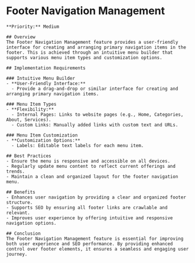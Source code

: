 # Footer Navigation Management

    **Priority:** Medium

    ## Overview
    The Footer Navigation Management feature provides a user-friendly interface for creating and arranging primary navigation items in the footer. This is achieved through an intuitive menu builder that supports various menu item types and customization options.

    ## Implementation Requirements

    ### Intuitive Menu Builder
    - **User-Friendly Interface:**
      - Provide a drag-and-drop or similar interface for creating and arranging primary navigation items.

    ### Menu Item Types
    - **Flexibility:**
      - Internal Pages: Links to website pages (e.g., Home, Categories, About, Services).
      - Custom Links: Manually added links with custom text and URLs.

    ### Menu Item Customization
    - **Customization Options:**
      - Labels: Editable text labels for each menu item.

    ## Best Practices
    - Ensure the menu is responsive and accessible on all devices.
    - Regularly update menu content to reflect current offerings and trends.
    - Maintain a clean and organized layout for the footer navigation menu.

    ## Benefits
    - Enhances user navigation by providing a clear and organized footer structure.
    - Supports SEO by ensuring all footer links are crawlable and relevant.
    - Improves user experience by offering intuitive and responsive navigation options.

    ## Conclusion
    The Footer Navigation Management feature is essential for improving both user experience and SEO performance. By providing enhanced control over footer elements, it ensures a seamless and engaging user journey.
